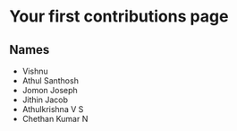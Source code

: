 # Your first contributions page

## Names
* Vishnu
* Athul Santhosh
* Jomon Joseph
* Jithin Jacob
* Athulkrishna V S
* Chethan Kumar N
